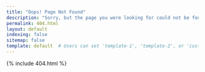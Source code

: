 ```yaml
---
title: "Oops! Page Not Found"
description: "Sorry, but the page you were looking for could not be found."
permalink: 404.html
layout: default
indexing: false
sitemap: false
template: default  # Users can set 'template-1', 'template-2', or 'custom'
---
```


{% include 404.html %}
